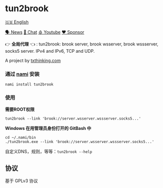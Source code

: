 # tun2brook

[🇬🇧 English](README.md)

[🗣 News](https://t.me/txthinking_news)
[💬 Chat](https://join.txthinking.com)
[🩸 Youtube](https://www.youtube.com/txthinking) 
[❤️ Sponsor](https://github.com/sponsors/txthinking)

👉 **全局代理** 👈 : tun2brook: brook server, brook wsserver, brook wssserver, socks5 server. IPv4 and IPv6, TCP and UDP.

A project by [txthinking.com](https://www.txthinking.com)

### 通过 [nami](https://github.com/txthinking/nami) 安装

```
nami install tun2brook
```

### 使用

**需要ROOT权限**

```
tun2brook --link 'brook://server.wsserver.wssserver.socks5...'
```

**Windows 在用管理员身份打开的 GitBash 中**

```
cd ~/.nami/bin
./tun2brook.exe --link 'brook://server.wsserver.wssserver.socks5...'
```

自定义DNS，规则，等等：`tun2brook --help`

## 协议

基于 GPLv3 协议
